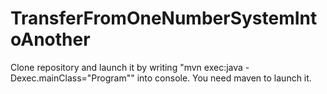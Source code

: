 # TransferFromOneNumberSystemIntoAnother
Clone repository and launch it by writing "mvn exec:java -Dexec.mainClass="Program"" into console.
You need maven to launch it.
